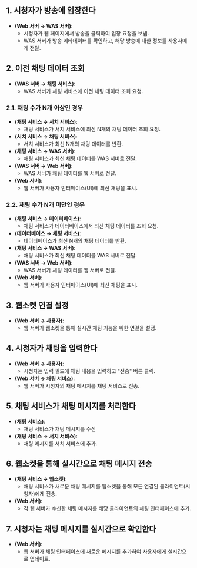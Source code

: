 ## 1. 시청자가 방송에 입장한다
- **(Web 서버 → WAS 서버)**:
  - 시청자가 웹 페이지에서 방송을 클릭하여 입장 요청을 보냄.
  - WAS 서버가 방송 메타데이터를 확인하고, 해당 방송에 대한 정보를 사용자에게 전달.

## 2. 이전 채팅 데이터 조회
- **(WAS 서버 → 채팅 서비스)**:
  - WAS 서버가 채팅 서비스에 이전 채팅 데이터 조회 요청.
  
### 2.1. 채팅 수가 N개 이상인 경우
- **(채팅 서비스 → 서치 서비스)**:
  - 채팅 서비스가 서치 서비스에 최신 N개의 채팅 데이터 조회 요청.
- **(서치 서비스 → 채팅 서비스)**:
  - 서치 서비스가 최신 N개의 채팅 데이터를 반환.
- **(채팅 서비스 → WAS 서버)**:
  - 채팅 서비스가 최신 채팅 데이터를 WAS 서버로 전달.
- **(WAS 서버 → Web 서버)**:
  - WAS 서버가 채팅 데이터를 웹 서버로 전달.
- **(Web 서버)**:
  - 웹 서버가 사용자 인터페이스(UI)에 최신 채팅을 표시.

### 2.2. 채팅 수가 N개 미만인 경우
- **(채팅 서비스 → 데이터베이스)**:
  - 채팅 서비스가 데이터베이스에서 최신 채팅 데이터를 조회 요청.
- **(데이터베이스 → 채팅 서비스)**:
  - 데이터베이스가 최신 N개의 채팅 데이터를 반환.
- **(채팅 서비스 → WAS 서버)**:
  - 채팅 서비스가 최신 채팅 데이터를 WAS 서버로 전달.
- **(WAS 서버 → Web 서버)**:
  - WAS 서버가 채팅 데이터를 웹 서버로 전달.
- **(Web 서버)**:
  - 웹 서버가 사용자 인터페이스(UI)에 최신 채팅을 표시.

## 3. 웹소켓 연결 설정
- **(Web 서버 → 사용자)**:
  - 웹 서버가 웹소켓을 통해 실시간 채팅 기능을 위한 연결을 설정.

## 4. 시청자가 채팅을 입력한다
- **(Web 서버 → 사용자)**:
  - 시청자는 입력 필드에 채팅 내용을 입력하고 "전송" 버튼 클릭.
- **(Web 서버 → 채팅 서비스)**:
  - 웹 서버가 시청자의 채팅 메시지를 채팅 서비스로 전송.

## 5. 채팅 서비스가 채팅 메시지를 처리한다
- **(채팅 서비스)**:
  - 채팅 서비스가 채팅 메시지를 수신
- **(채팅 서비스 → 서치 서비스)**:
  - 채팅 메시지를 서치 서비스에 추가.

## 6. 웹소켓을 통해 실시간으로 채팅 메시지 전송
- **(채팅 서비스 → 웹소켓)**:
  - 채팅 서비스가 새로운 채팅 메시지를 웹소켓을 통해 모든 연결된 클라이언트(시청자)에게 전송.
- **(Web 서버)**:
  - 각 웹 서버가 수신한 채팅 메시지를 해당 클라이언트의 채팅 인터페이스에 추가.

## 7. 시청자는 채팅 메시지를 실시간으로 확인한다
- **(Web 서버)**:
  - 웹 서버가 채팅 인터페이스에 새로운 메시지를 추가하여 사용자에게 실시간으로 업데이트.
